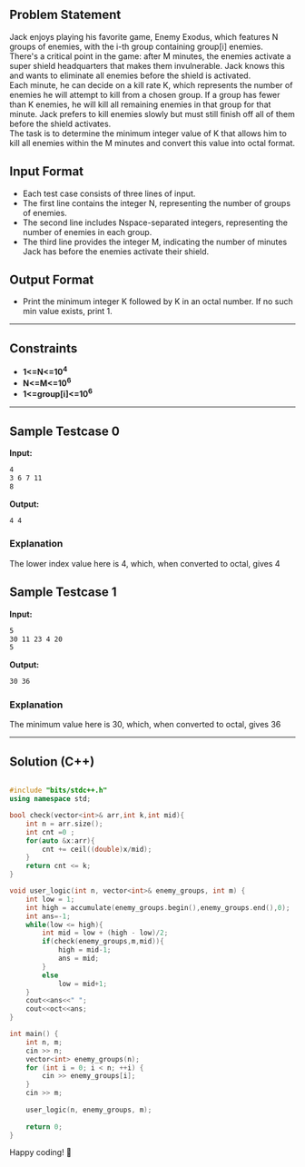 ## Problem Statement

Jack enjoys playing his favorite game, Enemy Exodus, which features N groups of enemies, with the i-th group containing group[i]  enemies.<br>
There's a critical point in the game: after M minutes, the enemies activate a super shield headquarters that makes them invulnerable. Jack knows this and wants to eliminate all enemies before the shield is activated.<br>
Each minute, he can decide on a kill rate K, which represents the number of enemies he will attempt to kill from a chosen group. If a group has fewer than K enemies, he will kill all remaining enemies in that group for that minute. Jack prefers to kill enemies slowly but must still finish off all of them before the shield activates.<br>
The task is to determine the minimum integer value of K that allows him to kill all enemies within the M minutes and convert this value into octal format.

## Input Format

- Each test case consists of three lines of input.
- The first line contains the integer N, representing the number of groups of enemies.
- The second line includes Nspace-separated integers, representing the number of enemies in each group.
- The third line provides the integer M, indicating the number of minutes Jack has before the enemies activate their shield.

## Output Format

- Print the minimum integer K followed by K in an octal number. If no such min value exists, print 1.

---

## Constraints

- **1<=N<=10<sup>4</sup>**
- **N<=M<=10<sup>6</sup>**
- **1<=group[i]<=10<sup>6</sup>**

---

## Sample Testcase 0

**Input:**
```bash
4 
3 6 7 11
8
```

**Output:**
```bash 
4 4
```

### Explanation

The lower index value here is 4, which, when converted to octal, gives 4

## Sample Testcase 1

**Input:**
```bash
5 
30 11 23 4 20
5
```

**Output:**
```bash
30 36
```
### Explanation

The minimum value here is 30, which, when converted to octal, gives 36

---

## Solution (C++)

```cpp

#include "bits/stdc++.h"
using namespace std;

bool check(vector<int>& arr,int k,int mid){
    int n = arr.size();
    int cnt =0 ;
    for(auto &x:arr){
        cnt += ceil((double)x/mid);
    }
    return cnt <= k;
}

void user_logic(int n, vector<int>& enemy_groups, int m) {
    int low = 1;
    int high = accumulate(enemy_groups.begin(),enemy_groups.end(),0);
    int ans=-1;
    while(low <= high){
        int mid = low + (high - low)/2;
        if(check(enemy_groups,m,mid)){
            high = mid-1;
            ans = mid;
        }
        else
            low = mid+1;
    }
    cout<<ans<<" ";
    cout<<oct<<ans;
}

int main() {
    int n, m;
    cin >> n;
    vector<int> enemy_groups(n);
    for (int i = 0; i < n; ++i) {
        cin >> enemy_groups[i];
    }
    cin >> m;
    
    user_logic(n, enemy_groups, m);
    
    return 0;
}

```


Happy coding! 🚀

